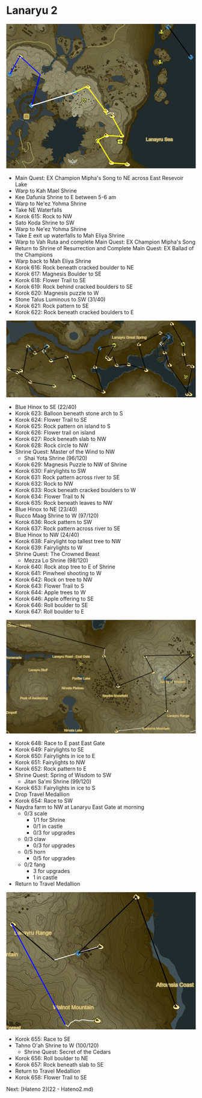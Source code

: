 # Lanaryu 2

![Lanaryu12](images/Lanaryu12.PNG)

* Main Quest: EX Champion Mipha's Song to NE across East Resevoir Lake
* Warp to Kah Mael Shrine
* Kee Dafunia Shrine to E between 5-6 am
* Warp to Ne'ez Yohma Shrine
* Take NE Waterfalls
* Korok 615: Rock to NW
* Sato Koda Shrine to SW
* Warp to Ne'ez Yohma Shrine
* Take E exit up waterfalls to Mah Eliya Shrine
* Warp to Vah Ruta and complete Main Quest: EX Champion Mipha's Song
* Return to Shrine of Resurrection and Complete Main Quest: EX Ballad of the Champions
* Warp back to Mah Eliya Shrine
* Korok 616: Rock beneath cracked boulder to NE
* Korok 617: Magnesis Boulder to SE
* Korok 618: Flower Trail to SE
* Korok 619: Rock behind cracked boulders to SE
* Korok 620: Magnesis puzzle to W
* Stone Talus Luminous to SW (31/40)
* Korok 621: Rock pattern to SE
* Korok 622: Rock beneath cracked boulders to E

![Lanaryu13](images/Lanaryu13.PNG)

* Blue Hinox to SE (22/40)
* Korok 623: Balloon beneath stone arch to S
* Korok 624: Flower Trail to SE
* Korok 625: Rock pattern on island to S
* Korok 626: Flower trail on island
* Korok 627: Rock beneath slab to NW
* Korok 628: Rock circle to NW
* Shrine Quest: Master of the Wind to NW
  * Shai Yota Shrine (96/120)
* Korok 629: Magnesis Puzzle to NW of Shrine
* Korok 630: Fairylights to SW
* Korok 631: Rock pattern across river to SE
* Korok 632: Rock to NW
* Korok 633: Rock beneath cracked boulders to W
* Korok 634: Flower Trail to N
* Korok 635: Rock beneath leaves to NW
* Blue Hinox to NE (23/40)
* Rucco Maag Shrine to W (97/120)
* Korok 636: Rock pattern to SW
* Korok 637: Rock pattern across river to SE
* Blue Hinox to NW (24/40)
* Korok 638: Fairylight top tallest tree to NW
* Korok 639: Fairylights to W
* Shrine Quest: The Crowned Beast
  * Mezza Lo Shrine (98/120)
* Korok 640: Rock atop tree to E of Shrine
* Korok 641: Pinwheel shooting to W
* Korok 642: Rock on tree to NW
* Korok 643: Flower Trail to S
* Korok 644: Apple trees to W
* Korok 646: Apple offering to SE
* Korok 646: Roll boulder to SE
* Korok 647: Roll boulder to E

![Lanaryu14](images/Lanaryu14.PNG)

* Korok 648: Race to E past East Gate
* Korok 649: Fairylights to SE
* Korok 650: Fairylights in ice to E
* Korok 651: Fairylights to NW
* Korok 652: Rock pattern to E
* Shrine Quest: Spring of Wisdom to SW
  * Jitan Sa'mi Shrine (99/120)
* Korok 653: Fairylights in ice to S
* Drop Travel Medallion
* Korok 654: Race to SW
* Naydra farm to NW at Lanaryu East Gate at morning
  * 0/3 scale
    * 1/1 for Shrine
    * 0/1 in castle
    * 0/3 for upgrades
  * 0/3 claw
    * 0/3 for upgrades
  * 0/5 horn
    * 0/5 for upgrades
  * 0/2 fang
    * 3 for upgrades
    * 1 in castle
* Return to Travel Medallion

![Lanaryu15](images/Lanaryu15.PNG)

* Korok 655: Race to SE
* Tahno O'ah Shrine to W (100/120)
  * Shrine Quest: Secret of the Cedars
* Korok 656: Roll boulder to NE
* Korok 657: Rock beneath slab to SE
* Return to Travel Medallion
* Korok 658: Flower Trail to SE

Next: [Hateno 2](22 - Hateno2.md)
